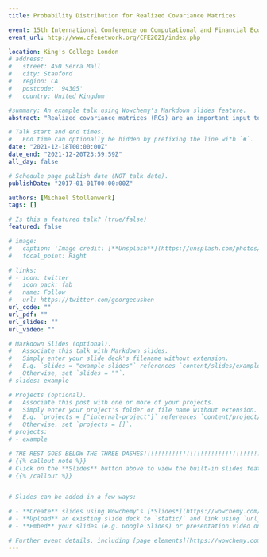 ```yaml
---
title: Probability Distribution for Realized Covariance Matrices

event: 15th International Conference on Computational and Financial Econometrics
event_url: http://www.cfenetwork.org/CFE2021/index.php

location: King's College London
# address:
#   street: 450 Serra Mall
#   city: Stanford
#   region: CA
#   postcode: '94305'
#   country: United Kingdom

#summary: An example talk using Wowchemy's Markdown slides feature.
abstract: "Realized covariance matrices (RCs) are an important input to asses the risks involved in different investment allocations and it is thus useful to model and forecast them. To this end generalized autoregressive score (GAS) models are employed in this paper. These models are ideal for comparing different probability distributions in terms of their ability to model and forecast RCs, since the dynamic parameters of the conditional observation density are updated by incorporating the shape of the distribution itself (via the scaled score of the log-likelihood). A novel type of probability distribution is derived and compared to all other probability distributions so far applied to RCs in the literature. The necessary inputs for the GAS models (Fisher information matrix and score) are derived for all distributions. An in-sample fit comparison confirms previous results that ''fat-tailed`` distributions outperform others and shows that the novel distribution achieves the best fit. Out-of-sample forecasting comparisons will be done using different economically relevant loss functions."

# Talk start and end times.
#   End time can optionally be hidden by prefixing the line with `#`.
date: "2021-12-18T00:00:00Z"
date_end: "2021-12-20T23:59:59Z"
all_day: false

# Schedule page publish date (NOT talk date).
publishDate: "2017-01-01T00:00:00Z"

authors: [Michael Stollenwerk]
tags: []

# Is this a featured talk? (true/false)
featured: false

# image:
#   caption: 'Image credit: [**Unsplash**](https://unsplash.com/photos/bzdhc5b3Bxs)'
#   focal_point: Right

# links:
# - icon: twitter
#   icon_pack: fab
#   name: Follow
#   url: https://twitter.com/georgecushen
url_code: ""
url_pdf: ""
url_slides: ""
url_video: ""

# Markdown Slides (optional).
#   Associate this talk with Markdown slides.
#   Simply enter your slide deck's filename without extension.
#   E.g. `slides = "example-slides"` references `content/slides/example-slides.md`.
#   Otherwise, set `slides = ""`.
# slides: example

# Projects (optional).
#   Associate this post with one or more of your projects.
#   Simply enter your project's folder or file name without extension.
#   E.g. `projects = ["internal-project"]` references `content/project/deep-learning/index.md`.
#   Otherwise, set `projects = []`.
# projects:
# - example

# THE REST GOES BELOW THE THREE DASHES!!!!!!!!!!!!!!!!!!!!!!!!!!!!!!!!!!!!!!!!!:
# {{% callout note %}}
# Click on the **Slides** button above to view the built-in slides feature.
# {{% /callout %}}


# Slides can be added in a few ways:

# - **Create** slides using Wowchemy's [*Slides*](https://wowchemy.com/docs/managing-content/#create-slides) feature and link using `slides` parameter in the front matter of the talk file
# - **Upload** an existing slide deck to `static/` and link using `url_slides` parameter in the front matter of the talk file
# - **Embed** your slides (e.g. Google Slides) or presentation video on this page using [shortcodes](https://wowchemy.com/docs/writing-markdown-latex/).

# Further event details, including [page elements](https://wowchemy.com/docs/writing-markdown-latex/) such as image galleries, can be added to the body of this page.
---
```

